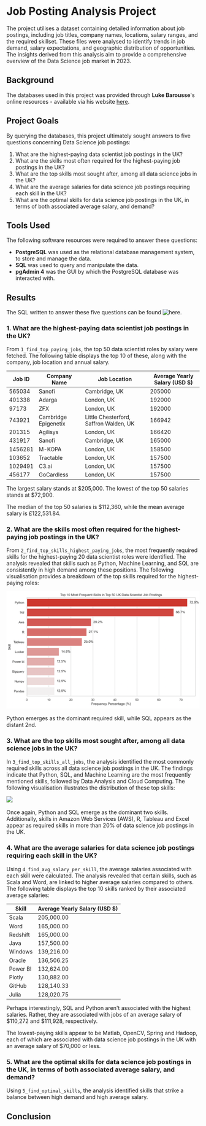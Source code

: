 # Job Posting Analysis Project 

The project utilises a dataset containing detailed information about job postings, including job titles, company names, locations, salary ranges, and the required skillset. These files were analysed to identify trends in job demand, salary expectations, and geographic distribution of opportunities. The insights derived from this analysis aim to provide a comprehensive overview of the Data Science job market in 2023.

## Background

The databases used in this project was provided through __Luke Barousse__'s online resources - available via his website [here](https://www.lukebarousse.com/sql). 

## Project Goals

By querying the databases, this project ultimately sought answers to five questions concerning Data Science job postings: 

1. What are the highest-paying data scientist job postings in the UK? 
2. What are the skills most often required for the highest-paying job postings in the UK?
3. What are the top skills most sought after, among all data science jobs in the UK?
4. What are the average salaries for data science job postings requiring each skill in the UK? 
5. What are the optimal skills for data science job postings in the UK, in terms of both associated average salary, and demand? 

## Tools Used

The following software resources were required to answer these questions: 

- **PostgreSQL** was used as the relational database management system, to store and manage the data. 
- **SQL** was used to query and manipulate the data. 
- **pgAdmin 4** was the GUI by which the PostgreSQL database was interacted with.

## Results

The SQL written to answer these five questions can be found ![here](https://github.com/danielhaslam/Job_Data_Analysis_SQL/tree/main/project_sql). 

### 1. What are the highest-paying data scientist job postings in the UK?

From `1_find_top_paying_jobs`, the top 50 data scientist roles by salary were fetched. The following table displays the top 10 of these, along with the company, job location and annual salary.

| Job ID  | Company Name              | Job Location                             | Average Yearly Salary (USD $) |
|---------|---------------------------|------------------------------------------|----------------------------|
| 565034  | Sanofi                    | Cambridge, UK                            | 205000                     |
| 401338  | Adarga                    | London, UK                               | 192000                     |
| 97173   | ZFX                       | London, UK                               | 192000                     |
| 743921  | Cambridge Epigenetix      | Little Chesterford, Saffron Walden, UK   | 166942                     |
| 201315  | Agilisys                  | London, UK                               | 166420                     |
| 431917  | Sanofi                    | Cambridge, UK                            | 165000                     |
| 1456281 | M-KOPA                    | London, UK                               | 158500                     |
| 103652  | Tractable                 | London, UK                               | 157500                     |
| 1029491 | C3.ai                     | London, UK                               | 157500                     |
| 456177  | GoCardless                | London, UK                               | 157500                     |

The largest salary stands at $205,000. 
The lowest of the top 50 salaries stands at $72,900. 

The median of the top 50 salaries is $112,360, while the mean average salary is 
£122,531.84. 

### 2. What are the skills most often required for the highest-paying job postings in the UK?

From `2_find_top_skills_highest_paying_jobs`, the most frequently required skills for the highest-paying 20 data scientist roles were identified. The analysis revealed that skills such as Python, Machine Learning, and SQL are consistently in high demand among these positions. The following visualisation provides a breakdown of the top skills required for the highest-paying roles:

![](results/2_visual.png)

Python emerges as the dominant required skill, while SQL appears as the distant 2nd.


### 3. What are the top skills most sought after, among all data science jobs in the UK?

In `3_find_top_skills_all_jobs`, the analysis identified the most commonly required skills across all data science job postings in the UK. The findings indicate that Python, SQL, and Machine Learning are the most frequently mentioned skills, followed by Data Analysis and Cloud Computing. The following visualisation illustrates the distribution of these top skills:

![](results/2_visual_1.png)

Once again, Python and SQL emerge as the dominant two skills. Additionally, skills in Amazon Web Services (AWS), R, Tableau and Excel appear as required skills in more than 20% of data science job postings in the UK.

### 4. What are the average salaries for data science job postings requiring each skill in the UK?

Using `4_find_avg_salary_per_skill`, the average salaries associated with each skill were calculated. The analysis revealed that certain skills, such as Scala and Word, are linked to higher average salaries compared to others. The following table displays the top 10 skills ranked by their associated average salaries:

| Skill     | Average Yearly Salary (USD $) |
|-----------|---------------------|
| Scala     | 205,000.00          |
| Word      | 165,000.00          |
| Redshift  | 165,000.00          |
| Java      | 157,500.00          |
| Windows   | 139,216.00          |
| Oracle    | 136,506.25          |
| Power BI  | 132,624.00          |
| Plotly    | 130,882.00          |
| GitHub    | 128,140.33          |
| Julia     | 128,020.75          |

Perhaps interestingly, SQL and Python aren't associated with the highest salaries. Rather, they are associated with jobs of an average salary of $110,272 and $111,928, respectively. 

The lowest-paying skills appear to be Matlab, OpenCV, Spring and Hadoop, each of which are associated with data science job postings in the UK with an average salary of $70,000 or less.

### 5. What are the optimal skills for data science job postings in the UK, in terms of both associated average salary, and demand?

Using `5_find_optimal_skills`, the analysis identified skills that strike a balance between high demand and high average salary. 

## Conclusion